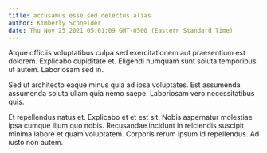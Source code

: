 ```yaml
---
title: accusamus esse sed delectus alias
author: Kimberly Schneider
date: Thu Nov 25 2021 05:01:09 GMT-0500 (Eastern Standard Time)
---
```

Atque officiis voluptatibus culpa sed exercitationem aut praesentium est dolorem. Explicabo cupiditate et. Eligendi numquam sunt soluta temporibus ut autem. Laboriosam sed in.

 Sed ut architecto eaque minus quia ad ipsa voluptates. Est assumenda assumenda soluta ullam quia nemo saepe. Laboriosam vero necessitatibus quis.

 Et repellendus natus et. Explicabo et et est sit. Nobis aspernatur molestiae ipsa cumque illum quo nobis. Recusandae incidunt in reiciendis suscipit minima labore et quam voluptatem. Corporis rerum ipsum id repellendus. Ad iusto non autem.